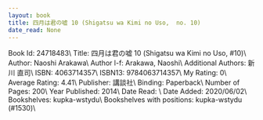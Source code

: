 ```yaml
---
layout: book
title: 四月は君の嘘 10 (Shigatsu wa Kimi no Uso,  no. 10)
date_read: None
---
```


Book Id: 24718483\ 
Title: 四月は君の嘘 10 (Shigatsu wa Kimi no Uso, #10)\ 
Author: Naoshi Arakawa\ 
Author l-f: Arakawa, Naoshi\ 
Additional Authors: 新川 直司\ 
ISBN: 4063714357\ 
ISBN13: 9784063714357\ 
My Rating: 0\ 
Average Rating: 4.41\ 
Publisher: 講談社\ 
Binding: Paperback\ 
Number of Pages: 200\ 
Year Published: 2014\ 
Date Read: \ 
Date Added: 2020/06/02\ 
Bookshelves: kupka-wstydu\ 
Bookshelves with positions: kupka-wstydu (#1530)\ 

